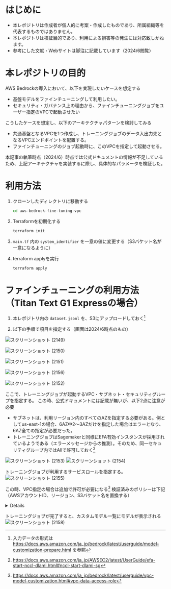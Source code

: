 # はじめに

- 本レポジトリは作成者が個人的に考案・作成したものであり、所属組織等を代表するものではありません。
- 本レポジトリは検証目的であり、利用による損害等の発生には対応致しかねます。
- 参考にした文献・Webサイトは脚注に記載しています（2024/6閲覧）

# 本レポジトリの目的
AWS Bedrockの導入において、以下を実現したいケースを想定する
- 基盤モデルをファインチューニングして利用したい。
- セキュリティ・ガバナンス上の理由から、ファインチューニングジョブをユーザー指定のVPCで起動させたい

こうしたケースを想定し、以下のアーキテクチャパターンを検討してみる
- 共通基盤となるVPCを1つ作成し、トレーニングジョブのデータ入出力先となるVPCエンドポイントを配置する。
- ファインチューニングのジョブ起動時に、このVPCを指定して起動させる。

本記事の執筆時点（2024/6）時点では公式ドキュメントの情報が不足しているため、上記アーキテクチャを実装するに際し、具体的なパラメータを検証した。


# 利用方法
1. クローンしたディレクトリに移動する

    ```bash
    cd aws-bedrock-fine-tuning-vpc
    ```

2. Terraformを初期化する

    ```bash
    terraform init
    ```

3. `main.tf` 内の `system_identifier` を一意の値に変更する（S3バケット名が一意になるように）

4. terraform applyを実行

    ```bash
    terraform apply
    ```

# ファインチューニングの利用方法（Titan Text G1 Expressの場合）

1. 本レポジトリ内の `dataset.jsonl` を、S3にアップロードしておく[^1]

2. 以下の手順で項目を指定する（画面は2024/6時点のもの）

![スクリーンショット (2149)](https://github.com/ShogoItoDev/aws-bedrock-fine-tuning-vpc/assets/30908643/d980df32-5fb5-4bbc-a3f8-d00b6834c6ab)

![スクリーンショット (2150)](https://github.com/ShogoItoDev/aws-bedrock-fine-tuning-vpc/assets/30908643/88d9522a-ad1a-4ca1-9366-25e565be62b0)

![スクリーンショット (2151)](https://github.com/ShogoItoDev/aws-bedrock-fine-tuning-vpc/assets/30908643/5d3e850c-b75f-4bf1-a1ee-df218235ffba)

![スクリーンショット (2156)](https://github.com/ShogoItoDev/aws-bedrock-fine-tuning-vpc/assets/30908643/f0e902c7-972e-48e4-92bb-2bb324a62e15)

![スクリーンショット (2152)](https://github.com/ShogoItoDev/aws-bedrock-fine-tuning-vpc/assets/30908643/cf3c93c0-f30e-4069-a8d9-1e6cd77cf0aa)

ここで、トレーニングジョブが起動するVPC・サブネット・セキュリティグループを指定する。
この時、公式ドキュメントには記載が無いが、以下2点に注意が必要
- サブネットは、利用リージョン内のすべてのAZを指定する必要がある。例としてus-east-1の場合、6AZ中2～3AZだけを指定した場合はエラーとなり、6AZ全ての指定が必要だった。
- トレーニングジョブはSagemakerと同様にEFA有効インスタンスが採用されているようである（エラーメッセージからの推測）。そのため、同一セキュリティグループ内ではAllで許可しておく[^2]

![スクリーンショット (2153)](https://github.com/ShogoItoDev/aws-bedrock-fine-tuning-vpc/assets/30908643/ace8a466-686e-41eb-8568-c8096d260e4a)
![スクリーンショット (2154)](https://github.com/ShogoItoDev/aws-bedrock-fine-tuning-vpc/assets/30908643/81adb66e-4ba3-45ea-a33f-e797a4a78ef2)

トレーニングジョブが利用するサービスロールを指定する。
![スクリーンショット (2155)](https://github.com/ShogoItoDev/aws-bedrock-fine-tuning-vpc/assets/30908643/6fefcf36-ccae-4b4f-8af7-b70a1f96c82a)

この時、VPC指定の場合は追加で許可が必要になる[^3]
検証済みのポリシーは下記（AWSアカウントID、リージョン、S3バケット名を置換する）

<details>

```
{
    "Statement": [
        {
            "Action": [
                "s3:GetObject",
                "s3:PutObject",
                "s3:ListBucket"
            ],
            "Effect": "Allow",
            "Resource": [
                "arn:aws:s3:::<bucket-name>",
                "arn:aws:s3:::<bucket-name>/*"
            ]
        },
        {
            "Action": [
                "ec2:DescribeNetworkInterfaces",
                "ec2:DescribeVpcs",
                "ec2:DescribeDhcpOptions",
                "ec2:DescribeSubnets",
                "ec2:DescribeSecurityGroups"
            ],
            "Effect": "Allow",
            "Resource": "*"
        },
        {
            "Action": [
                "ec2:CreateNetworkInterface"
            ],
            "Condition": {
                "ArnEquals": {
                    "aws:RequestTag/BedrockModelCustomizationJobArn": [
                        "arn:aws:bedrock:<region>:<Account ID>:model-customization-job/*"
                    ]
                },
                "StringEquals": {
                    "aws:RequestTag/BedrockManaged": [
                        "true"
                    ]
                }
            },
            "Effect": "Allow",
            "Resource": [
                "arn:aws:ec2:<region>:<Account ID>:network-interface/*"
            ]
        },
        {
            "Action": [
                "ec2:CreateNetworkInterface"
            ],
            "Effect": "Allow",
            "Resource": [
                "arn:aws:ec2:<region>:<Account ID>:subnet/*",
                "arn:aws:ec2:<region>:<Account ID>:security-group/*"
            ]
        },
        {
            "Action": [
                "ec2:CreateNetworkInterfacePermission",
                "ec2:DeleteNetworkInterface",
                "ec2:DeleteNetworkInterfacePermission"
            ],
            "Condition": {
                "ArnEquals": {
                    "ec2:ResourceTag/BedrockModelCustomizationJobArn": [
                        "arn:aws:bedrock:<region>:<Account ID>:model-customization-job/*"
                    ],
                    "ec2:Subnet": [
                        "arn:aws:ec2:<region>:<Account ID>:subnet/*"
                    ]
                },
                "StringEquals": {
                    "ec2:ResourceTag/BedrockManaged": "true"
                }
            },
            "Effect": "Allow",
            "Resource": "*"
        },
        {
            "Action": [
                "ec2:CreateTags"
            ],
            "Condition": {
                "ForAllValues:StringEquals": {
                    "aws:TagKeys": [
                        "BedrockManaged",
                        "BedrockModelCustomizationJobArn"
                    ]
                },
                "StringEquals": {
                    "ec2:CreateAction": [
                        "CreateNetworkInterface"
                    ]
                }
            },
            "Effect": "Allow",
            "Resource": "arn:aws:ec2:<region>:<Account ID>:network-interface/*"
        }
    ],
    "Version": "2012-10-17"
}
```
</details>

トレーニングジョブが完了すると、カスタムモデル一覧にモデルが表示される
![スクリーンショット (2158)](https://github.com/ShogoItoDev/aws-bedrock-fine-tuning-vpc/assets/30908643/7ea14126-1337-4c85-a839-0247a724ae9b)


[^1]:入力データの形式は https://docs.aws.amazon.com/ja_jp/bedrock/latest/userguide/model-customization-prepare.html を参照
[^2]:https://docs.aws.amazon.com/ja_jp/AWSEC2/latest/UserGuide/efa-start-nccl-dlami.html#nccl-start-dlami-sg
[^3]:https://docs.aws.amazon.com/ja_jp/bedrock/latest/userguide/vpc-model-customization.html#vpc-data-access-role
